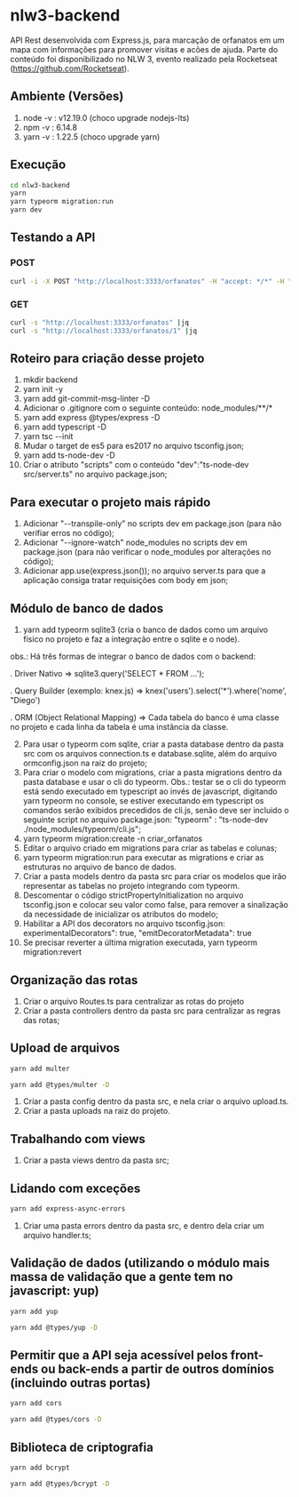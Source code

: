 # nlw3-backend

API Rest desenvolvida com Express.js, para marcação de orfanatos em um mapa com informações para promover visitas e acões de ajuda.
Parte do conteúdo foi disponibilizado no NLW 3, evento realizado pela Rocketseat (https://github.com/Rocketseat).

## Ambiente (Versões)
1. node -v : v12.19.0 (choco upgrade nodejs-lts)
2. npm -v : 6.14.8
3. yarn -v : 1.22.5 (choco upgrade yarn)

## Execução
```sh
cd nlw3-backend
yarn
yarn typeorm migration:run
yarn dev
```

## Testando a API
### POST
```sh
curl -i -X POST "http://localhost:3333/orfanatos" -H "accept: */*" -H "Authorization: Abre-te Cézamo..." -H "Content-Type: application/json" -d "{\"nome\":\"Lar da Criança\",\"latitude\":-12.9694025,\"longitude\":-38.490993,\"sobre\":\"Foi fundado em 1963 a partir do sonho da adolescente Dulce Maria Goulart de Freitas. Mais informações em: http://lardacriancasalvador.org.br\",\"instrucoes\":\"Qualquer pessoa pode realizar visitas no Lar da Criança, desde que respeitados os dias e horários estabelecidos. Para agendar sua visita, entre em contato pelo telefone: (71) 3244-3795.\",\"horario_atendimento\":\"Das 8h até as 18h\",\"aberto_fim_semana\":true}"
```

### GET
```sh
curl -s "http://localhost:3333/orfanatos" |jq
curl -s "http://localhost:3333/orfanatos/1" |jq
```

## Roteiro para criação desse projeto
1. mkdir backend
2. yarn init -y
3. yarn add git-commit-msg-linter -D
4. Adicionar o .gitignore com o seguinte conteúdo: node_modules/**/*
5. yarn add express @types/express -D
6. yarn add typescript -D
7. yarn tsc --init
8. Mudar o target de es5 para es2017 no arquivo tsconfig.json;
9. yarn add ts-node-dev -D
10. Criar o atributo "scripts" com o conteúdo "dev":"ts-node-dev src/server.ts" no arquivo package.json;

## Para executar o projeto mais rápido
1. Adicionar "--transpile-only" no scripts dev em package.json (para não verifiar erros no código);
2. Adicionar "--ignore-watch" node_modules no scripts dev em package.json (para não verificar o node_modules por alterações no código);
3. Adicionar app.use(express.json()); no arquivo server.ts para que a aplicação consiga tratar requisições com body em json;

## Módulo de banco de dados
1. yarn add typeorm sqlite3 (cria o banco de dados como um arquivo físico no projeto e faz a integração entre o sqlite e o node).

obs.: Há três formas de integrar o banco de dados com o backend: 

. Driver Nativo => 
sqlite3.query('SELECT * FROM ...');

. Query Builder (exemplo: knex.js) =>
knex('users').select('*').where('nome', "Diego')

. ORM (Object Relational Mapping) =>
Cada tabela do banco é uma classe no projeto e cada linha da tabela é uma instância da classe.

2. Para usar o typeorm com sqlite, criar a pasta database dentro da pasta src com os arquivos connection.ts e database.sqlite, além do arquivo ormconfig.json na raiz do projeto;
3. Para criar o modelo com migrations, criar a pasta migrations dentro da pasta database e usar o cli do typeorm. Obs.: testar se o cli do typeorm está sendo executado em typescript ao invés de javascript, digitando yarn typeorm no console, se estiver executando em typescript os comandos serão exibidos precedidos de cli.js, senão deve ser incluido o seguinte script no arquivo package.json:  "typeorm" : "ts-node-dev ./node_modules/typeorm/cli.js";
4. yarn typeorm migration:create -n criar_orfanatos
5. Editar o arquivo criado em migrations para criar as tabelas e colunas;
6. yarn typeorm migration:run para executar as migrations e criar as estruturas no arquivo de banco de dados.
7. Criar a pasta models dentro da pasta src para criar os modelos que irão representar as tabelas no projeto integrando com typeorm.
8. Descomentar o código strictPropertyInitialization no arquivo tsconfig.json e colocar seu valor como false, para remover a sinalização da necessidade de inicializar os atributos do modelo;
9. Habilitar a API dos decorators no arquivo tsconfig.json: experimentalDecorators": true, "emitDecoratorMetadata": true
10. Se precisar reverter a última migration executada, yarn typeorm migration:revert 

## Organização das rotas
1. Criar o arquivo Routes.ts para centralizar as rotas do projeto
2. Criar a pasta controllers dentro da pasta src para centralizar as regras das rotas;

## Upload de arquivos
```sh
yarn add multer 
```
```sh
yarn add @types/multer -D
```
1. Criar a pasta config dentro da pasta src, e nela criar o arquivo upload.ts.
2. Criar a pasta uploads na raiz do projeto.

## Trabalhando com views
1. Criar a pasta views dentro da pasta src;

## Lidando com exceções
```sh
yarn add express-async-errors
```
1. Criar uma pasta errors dentro da pasta src, e dentro dela criar um arquivo handler.ts;

## Validação de dados (utilizando o módulo mais massa de validação que a gente tem no javascript: yup)
```sh
yarn add yup 
```
```sh
yarn add @types/yup -D
```

## Permitir que a API seja acessível pelos front-ends ou back-ends a partir de outros domínios (incluindo outras portas)
```sh
yarn add cors
```
```sh
yarn add @types/cors -D
```

## Biblioteca de criptografia
```sh
yarn add bcrypt
```
```sh
yarn add @types/bcrypt -D
```
